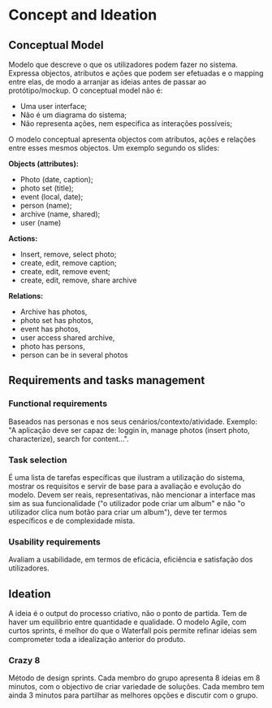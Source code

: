 # Concept and Ideation

## Conceptual Model

Modelo que descreve o que os utilizadores podem fazer no sistema. Expressa objectos, atributos e ações que podem ser efetuadas e o mapping entre elas, de modo a arranjar as ideias antes de passar ao protótipo/mockup. O conceptual model não é:

- Uma user interface;
- Não é um diagrama do sistema;
- Não representa ações, nem especifica as interações possíveis;

O modelo conceptual apresenta objectos com atributos, ações e relações entre esses mesmos objectos. Um exemplo segundo os slides:

**Objects (attributes):**
- Photo (date, caption);
- photo set (title);
- event (local, date);
- person (name);
- archive (name, shared);
- user (name)

**Actions:**
- Insert, remove, select photo;
- create, edit, remove caption;
- create, edit, remove event;
- create, edit, remove, share archive

**Relations:**
- Archive has photos,
- photo set has photos,
- event has photos,
- user access shared archive,
- photo has persons,
- person can be in several photos

## Requirements and tasks management

### Functional requirements

Baseados nas personas e nos seus cenários/contexto/atividade. Exemplo: "A aplicação deve ser capaz de: loggin in, manage photos (insert photo, characterize), search for content...".

### Task selection

É uma lista de tarefas específicas que ilustram a utilização do sistema, mostrar os requisitos e servir de base para a avaliação e evolução do modelo. Devem ser reais, representativas, não mencionar a interface mas sim as sua funcionalidade ("o utilizador pode criar um album" e não "o utilizador clica num botão para criar um album"), deve ter termos específicos e de complexidade mista.

### Usability requirements

Avaliam a usabilidade, em termos de eficácia, eficiência e satisfação dos utilizadores. 

## Ideation

A ideia é o output do processo criativo, não o ponto de partida. Tem de haver um equilíbrio entre quantidade e qualidade. O modelo Agile, com curtos sprints, é melhor do que o Waterfall pois permite refinar ideias sem comprometer toda a idealização anterior do produto. <br>

### Crazy 8

Método de design sprints. Cada membro do grupo apresenta 8 ideias em 8 minutos, com o objectivo de criar variedade de soluções. Cada membro tem ainda 3 minutos para partilhar as melhores opções e discutir com o grupo.